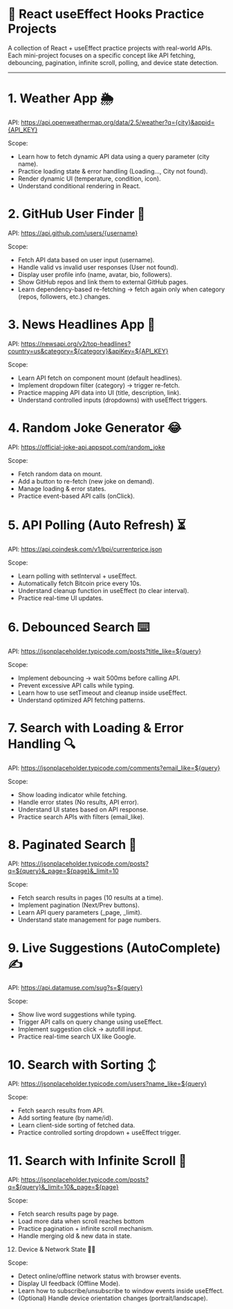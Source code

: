 # 🚀 React useEffect Hooks Practice Projects

A collection of React + useEffect practice projects with real-world APIs.
Each mini-project focuses on a specific concept like API fetching, debouncing, pagination, infinite scroll, polling, and device state detection.

---

# 1. Weather App 🌦
API: https://api.openweathermap.org/data/2.5/weather?q={city}&appid={API_KEY} 

Scope:
 - Learn how to fetch dynamic API data using a query parameter (city name).
 - Practice loading state & error handling (Loading..., City not found).
 - Render dynamic UI (temperature, condition, icon).
 - Understand conditional rendering in React.

# 2. GitHub User Finder 🐙
API: https://api.github.com/users/{username} 

Scope:
 - Fetch API data based on user input (username).
 - Handle valid vs invalid user responses (User not found).
 - Display user profile info (name, avatar, bio, followers).
 - Show GitHub repos and link them to external GitHub pages.
 - Learn dependency-based re-fetching → fetch again only when category (repos, followers, etc.) changes.

# 3. News Headlines App 📰
API: https://newsapi.org/v2/top-headlines?country=us&category=${category}&apiKey=${API_KEY} 

Scope:
 - Learn API fetch on component mount (default headlines).
 - Implement dropdown filter (category) → trigger re-fetch.
 - Practice mapping API data into UI (title, description, link).
 - Understand controlled inputs (dropdowns) with useEffect triggers.

# 4. Random Joke Generator 😂
API: https://official-joke-api.appspot.com/random_joke

Scope:
 - Fetch random data on mount.
 - Add a button to re-fetch (new joke on demand).
 - Manage loading & error states.
 - Practice event-based API calls (onClick).

# 5. API Polling (Auto Refresh) ⏳
API: https://api.coindesk.com/v1/bpi/currentprice.json

Scope:
 - Learn polling with setInterval + useEffect.
 - Automatically fetch Bitcoin price every 10s.
 - Understand cleanup function in useEffect (to clear interval).
 - Practice real-time UI updates.

# 6. Debounced Search ⌨️
API: https://jsonplaceholder.typicode.com/posts?title_like=${query} 

Scope:
 - Implement debouncing → wait 500ms before calling API.
 - Prevent excessive API calls while typing.
 - Learn how to use setTimeout and cleanup inside useEffect.
 - Understand optimized API fetching patterns.

# 7. Search with Loading & Error Handling 🔍
API: https://jsonplaceholder.typicode.com/comments?email_like=${query}

Scope:
 - Show loading indicator while fetching.
 - Handle error states (No results, API error).
 - Understand UI states based on API response.
 - Practice search APIs with filters (email_like).

# 8. Paginated Search 📑
API: https://jsonplaceholder.typicode.com/posts?q=${query}&_page=${page}&_limit=10 

Scope:
 - Fetch search results in pages (10 results at a time).
 - Implement pagination (Next/Prev buttons).
 - Learn API query parameters (_page, _limit).
 - Understand state management for page numbers.

# 9. Live Suggestions (AutoComplete) ✍️
API: https://api.datamuse.com/sug?s=${query} 

Scope:
 - Show live word suggestions while typing.
 - Trigger API calls on query change using useEffect.
 - Implement suggestion click → autofill input.
 - Practice real-time search UX like Google.

# 10. Search with Sorting ↕️
API: https://jsonplaceholder.typicode.com/users?name_like=${query} 

Scope:
 - Fetch search results from API.
 - Add sorting feature (by name/id).
 - Learn client-side sorting of fetched data.
 - Practice controlled sorting dropdown + useEffect trigger.

# 11. Search with Infinite Scroll 📜
API: https://jsonplaceholder.typicode.com/posts?q=${query}&_limit=10&_page=${page}

Scope:
 - Fetch search results page by page.
 - Load more data when scroll reaches bottom
 - Practice pagination + infinite scroll mechanism.
 - Handle merging old & new data in state.

12. Device & Network State 📱🌐

Scope:
 - Detect online/offline network status with browser events.
 - Display UI feedback (Offline Mode).
 - Learn how to subscribe/unsubscribe to window events inside useEffect.
 - (Optional) Handle device orientation changes (portrait/landscape).
